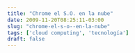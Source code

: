 ```yaml
---
title: "Chrome el S.O. en la nube"
date: 2009-11-20T08:25:11-03:00
slug: "chrome-el-s-o--en-la-nube"
tags: ['cloud computing', 'tecnología']
draft: false
---
```

 
